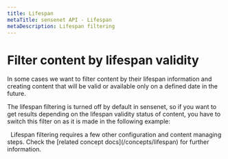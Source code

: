 ```yaml
---
title: Lifespan
metaTitle: sensenet API - Lifespan
metaDescription: Lifespan filtering
---
```


# Filter content by lifespan validity

In some cases we want to filter content by their lifespan information and creating content that will be valid or available only on a defined date in the future.

The lifespan filtering is turned off by default in sensenet, so if you want to get results depending on the lifespan validity status of content, you have to switch this filter on as it is made in the following example:

<tab category="basic-concepts" article="lifespan" example="lifespanfilter" />
&nbsp;
<note>Lifespan filtering requires a few other configuration and content managing steps. Check the [related concept docs](/concepts/lifespan) for further information.</note>
